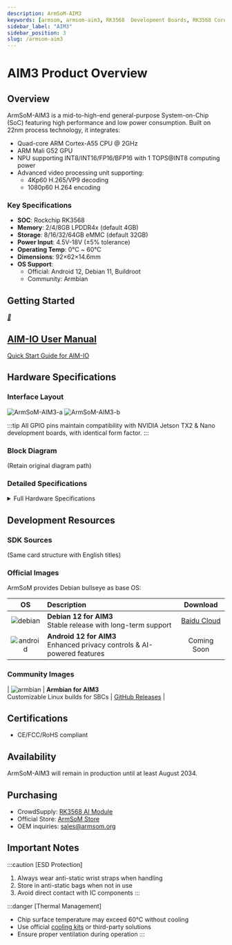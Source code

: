 ```yaml
---
description: ArmSoM-AIM3
keywords: [armsom, armsom-aim3, RK3568  Development Boards, RK3568 Core borad, rockchip]
sidebar_label: "AIM3"
sidebar_position: 3
slug: /armsom-aim3
---
```


# AIM3 Product Overview

## Overview
ArmSoM-AIM3 is a mid-to-high-end general-purpose System-on-Chip (SoC) featuring high performance and low power consumption. Built on 22nm process technology, it integrates:
- Quad-core ARM Cortex-A55 CPU @ 2GHz
- ARM Mali G52 GPU
- NPU supporting INT8/INT16/FP16/BFP16 with 1 TOPS@INT8 computing power
- Advanced video processing unit supporting:
  - 4Kp60 H.265/VP9 decoding
  - 1080p60 H.264 encoding

### Key Specifications
- **SOC**: Rockchip RK3568
- **Memory**: 2/4/8GB LPDDR4x (default 4GB)
- **Storage**: 8/16/32/64GB eMMC (default 32GB)
- **Power Input**: 4.5V-18V (±5% tolerance)
- **Operating Temp**: 0℃ ~ 60℃
- **Dimensions**: 92×62×14.6mm
- **OS Support**:
  - Official: Android 12, Debian 11, Buildroot
  - Community: Armbian

## Getting Started
<a href="./armsom-aimio#user-manual" class="card-link">
    <div class="card">
        <div class="icon">
            <i>📝</i>
        </div>
        <div class="content">
            <h2>AIM-IO User Manual</h2>
            <p>Quick Start Guide for AIM-IO</p>
        </div>
    </div>
</a>

## Hardware Specifications

### Interface Layout
![ArmSoM-AIM3-a](/img/aim/aim3-a.png)
![ArmSoM-AIM3-b](/img/aim/aim3-b.png)

:::tip
All GPIO pins maintain compatibility with NVIDIA Jetson TX2 & Nano development boards, with identical form factor.
:::

### Block Diagram
(Retain original diagram path)

### Detailed Specifications
<details>
    <summary>Full Hardware Specifications</summary>

<table>
    <thead>
        <tr>
            <th>Category</th>
            <th>Features</th>
      </tr>
    </thead>
    <tbody align="left">
        <tr>
            <th>Display</th>
            <td><li>1x DP interface</li><li>1x HDMI/eDP combo</li><li>Dual-lane MIPI DSI</li></td>
        </tr>
        <tr>
            <th>Camera</th>
            <td><li>2x 2-lane MIPI CSI (2.5Gbps per lane)</li></td>
        </tr>
        <tr>
            <th>Networking</th>
            <td>
              <li>1x GMAC with RGMII/RMII interface</li>
              <li>10/100/1000Mbps support</li>
            </td>
        </tr>
        <tr>
            <th>PCIe</th>
            <td><li>PCIe 2.0 x2 (5Gbps per lane)</li></td>
        </tr>
        <tr>
            <th>USB</th>
            <td><li>1x USB 3.0 (Gen1)</li><li>3x USB 2.0</li></td>
        </tr>
        <tr>
            <th>I/O</th>
            <td><li>Debug UART x1, UART+FC x2</li>
                <li>SPI x2, I2C x4 (1.8V/3.3V)</li>
                <li>CAN x1, I2S x2</li>
                <li>SD 4.0/SDIO 3.0</li>
                <li>PWM x4, GPIOs</li></td>
        </tr>
    </tbody>
</table>
</details>

## Development Resources

### SDK Sources
(Same card structure with English titles)

### Official Images
ArmSoM provides Debian bullseye as base OS:

| OS | Description | Download |
|:---:|:---|:---:|
| ![debian](/img/sige/debian12-1.png) | **Debian 12 for AIM3**<br>Stable release with long-term support | [Baidu Cloud](https://pan.baidu.com/s/1d91E_Xv0huhvdhWVhN0JFA?pwd=arms) |
| ![android](/img/sige/android.png) | **Android 12 for AIM3**<br>Enhanced privacy controls & AI-powered features | Coming Soon |

### Community Images
| ![armbian](/img/armbian-logo.png) | **Armbian for AIM3**<br>Customizable Linux builds for SBCs | [GitHub Releases](https://github.com/armbian/community/releases) |

## Certifications
- CE/FCC/RoHS compliant

## Availability
ArmSoM-AIM3 will remain in production until at least August 2034.

## Purchasing
- CrowdSupply: [RK3568 AI Module](https://www.crowdsupply.com/armsom/rk3588-ai-module7)
- Official Store: [ArmSoM Store](https://www.armsom.org/product-page/aim7)
- OEM inquiries: sales@armsom.org

## Important Notes
:::caution [ESD Protection]
1. Always wear anti-static wrist straps when handling
2. Store in anti-static bags when not in use
3. Avoid direct contact with IC components
:::

:::danger [Thermal Management]
- Chip surface temperature may exceed 60°C without cooling
- Use official [cooling kits](./sige-active-cooling-kit) or third-party solutions
- Ensure proper ventilation during operation
:::